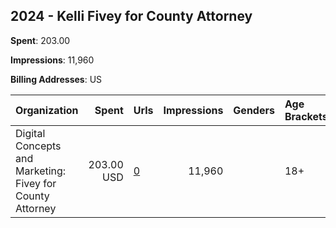 ## 2024 - Kelli Fivey for County Attorney 
**Spent**: 203.00

**Impressions**: 11,960

**Billing Addresses**: US

|Organization|Spent|Urls|Impressions|Genders|Age Brackets|Country Codes|
|:---|---:|:---|---:|:---|:---|:---|
|Digital Concepts and Marketing: Fivey for County Attorney|203.00 USD|[0](https://www.snap.com/political-ads/asset/b46c8845edd0f2baf733e828b2ed52e8c63bcae1690e140f6af8710116693f51?mediaType=mp4)|11,960||18+|united states|
